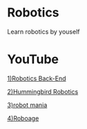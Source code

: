 # Robotics 
Learn robotics by youself
# YouTube
[1)Robotics Back-End](https://www.youtube.com/@RoboticsBackEnd)

[2)Hummingbird Robotics](https://www.youtube.com/@hummingbird19/videos)

[3)robot mania](https://www.youtube.com/@robotmania8896/videos)

[4)Roboage](https://www.youtube.com/@roboage1027)

